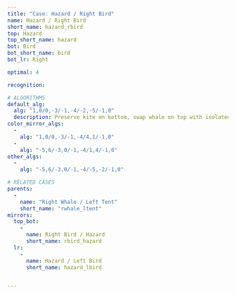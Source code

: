 ```yaml
---
title: "Case: Hazard / Right Bird"
name: Hazard / Right Bird
short_name: hazard_rbird
top: Hazard
top_short_name: hazard
bot: Bird
bot_short_name: bird
bot_lr: Right

optimal: 4

recognition:

# ALGORITHMS
default_alg:
  alg: "1,0/0,-3/-1,-4/-2,-5/-1,0"
  description: Preserve kite on bottom, swap whale on top with isolated edge on bottom to form good whale/tent.
color_mirror_algs:
  -
    alg: "1,0/0,-3/-1,-4/4,1/-1,0"
  -
    alg: "-5,6/-3,0/-1,-4/1,4/-1,0"
other_algs:
  -
    alg: "-5,6/-3,0/-1,-4/-5,-2/-1,0"

# RELATED CASES
parents:
  -
    name: "Right Whale / Left Tent"
    short_name: "rwhale_ltent"
mirrors:
  top_bot:
    -
      name: Right Bird / Hazard
      short_name: rbird_hazard
  lr:
    -
      name: Hazard / Left Bird
      short_name: hazard_lbird


---
```


